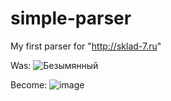 # simple-parser
My first parser for "http://sklad-7.ru"

Was:
![Безымянный](https://github.com/DARKM00N1337/simple-parser/assets/49161689/2d8f12e7-99d6-4889-8007-f510dc9679d4)

Become:
![image](https://github.com/DARKM00N1337/simple-parser/assets/49161689/e0d7596d-a171-47b7-8eba-68067e4a9af4)
